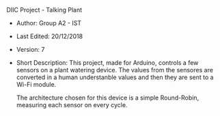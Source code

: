 DIIC Project - Talking Plant
 
 * Author: Group A2 - IST
 * Last Edited: 20/12/2018
 * Version: 7
 
 * Short Description: 
   This project, made for Arduino, controls
   a few sensors on a plant watering device.
   The values from the sensores are converted
   in a human understanble values and then they 
   are sent to a Wi-Fi module.
   
   The architecture chosen for this device is
   a simple Round-Robin, measuring each sensor
   on every cycle.

